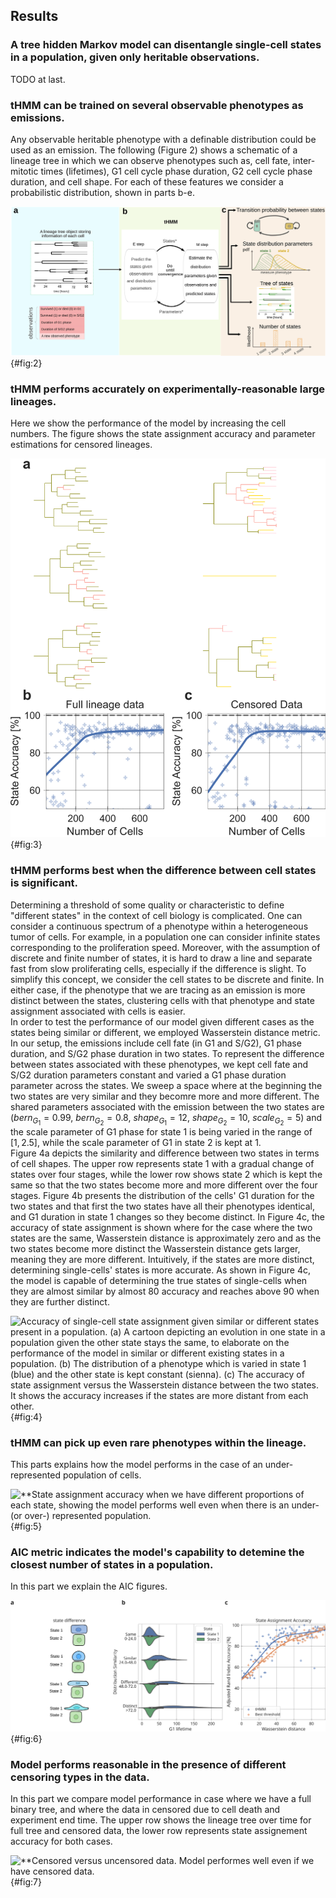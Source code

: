 ## Results

### A tree hidden Markov model can disentangle single-cell states in a population, given only heritable observations.

TODO at last.

### tHMM can be trained on several observable phenotypes as emissions.
Any observable heritable phenotype with a definable distribution could be used as an emission. The following (Figure 2) shows a schematic of a lineage tree in which we can observe phenotypes such as, cell fate, inter-mitotic times (lifetimes), G1 cell cycle phase duration, G2 cell cycle phase duration, and cell shape. For each of these features we consider a probabilistic distribution, shown in parts b-e.

![**This figure shows the flexibility of the model and that we can use any tracktable phenotype.](./output/figure2.svg){#fig:2}

### tHMM performs accurately on experimentally-reasonable large lineages.
Here we show the performance of the model by increasing the cell numbers. The figure shows the state assignment accuracy and parameter estimations for censored lineages.

![**A figure to show how many cells we would need to obtain a reasonable performance.](./output/figure3.svg){#fig:3}

### tHMM performs best when the difference between cell states is significant.
Determining a threshold of some quality or characteristic to define "different states" in the context of cell biology is complicated. One can consider a continuous spectrum of a phenotype within a heterogeneous tumor of cells. For example, in a population one can consider infinite states corresponding to the proliferation speed. Moreover, with the assumption of discrete and finite number of states, it is hard to draw a line and separate fast from slow proliferating cells, especially if the difference is slight. To simplify this concept, we consider the cell states to be discrete and finite. In either case, if the phenotype that we are tracing as an emission is more distinct between the states, clustering cells with that phenotype and state assignment associated with cells is easier.  
In order to test the performance of our model given different cases as the states being similar or different, we employed Wasserstein distance metric. In our setup, the emissions include cell fate (in G1 and S/G2), G1 phase duration, and S/G2 phase duration in two states. To represent the difference between states associated with these phenotypes, we kept cell fate and S/G2 duration parameters constant and varied a G1 phase duration parameter across the states. We sweep a space where at the beginning the two states are very similar and they becomre more and more different. The shared parameters associated with the emission between the two states are ($bern_{G_1} = 0.99$, $bern_{G_2} = 0.8$, $shape_{G_1} = 12$, $shape_{G_2} = 10$, $scale_{G_2} = 5$) and the scale parameter of G1 phase for state 1 is being varied in the range of $[1, 2.5]$, while the scale parameter of G1 in state 2 is kept at $1$.  
Figure 4a depicts the similarity and difference between two states in terms of cell shapes. The upper row represents state 1 with a gradual change of states over four stages, while the lower row shows state 2 which is kept the same so that the two states become more and more different over the four stages. Figure 4b presents the distribution of the cells' G1 duration for the two states and that first the two states have all their phenotypes identical, and G1 duration in state 1 changes so they become distinct. In Figure 4c, the accuracy of state assignment is shown where for the case where the two states are the same, Wasserstein distance is approximately zero and as the two states become more distinct the Wasserstein distance gets larger, meaning they are more different. Intuitively, if the states are more distinct, determining single-cells' states is more accurate. As shown in Figure 4c, the model is capable of determining the true states of single-cells when they are almost similar by almost $80%$ accuracy and reaches above $90$ when they are further distinct.

![Accuracy of single-cell state assignment given similar or different states present in a population. (a) A cartoon depicting an evolution in one state in a population given the other state stays the same, to elaborate on the performance of the model in similar or different existing states in a population. (b) The distribution of a phenotype which is varied in state 1 (blue) and the other state is kept constant (sienna). (c) The accuracy of state assignment versus the Wasserstein distance between the two states. It shows the accuracy increases if the states are more distant from each other.](./output/figure4.svg){#fig:4}

### tHMM can pick up even rare phenotypes within the lineage.

This parts explains how the model performs in the case of an under-represented population of cells.

![**State assignment accuracy when we have different proportions of each state, showing the model performs well even when there is an under- (or over-) represented population.](./output/figure5.svg){#fig:5}

### AIC metric indicates the model's capability to detemine the closest number of states in a population.

In this part we explain the AIC figures.

![**AIC of the model varying the number of states predicted, showing that AIC can be used as a metric to aid in predicting the true number of states in the population.](./output/figure6.svg){#fig:6}

### Model performs reasonable in the presence of different censoring types in the data.

In this part we compare model performance in case where we have a full binary tree, and where the data in censored due to cell death and experiment end time. The upper row shows the lineage tree over time for full tree and censored data, the lower row represents state assignement accuracy for both cases.

![**Censored versus uncensored data. Model performes well even if we have censored data.](./output/figure7.svg){#fig:7}
